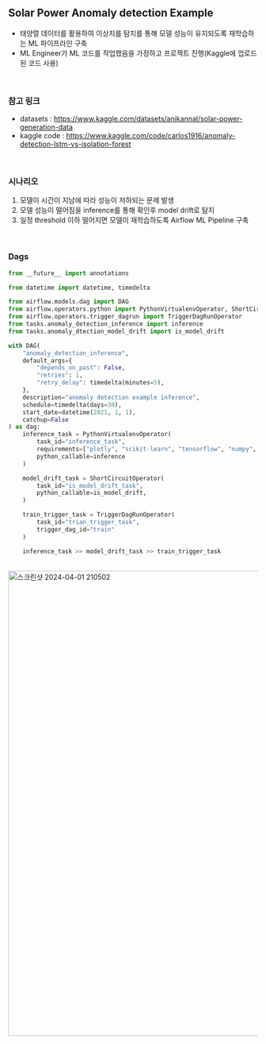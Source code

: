 ## Solar Power Anomaly detection Example

- 태양렬 데이터를 활용하여 이상치를 탐지를 통해 모델 성능이 유지되도록 재학습하는 ML 파이프라인 구축
- ML Engineer가 ML 코드를 작업했음을 가정하고 프로젝트 진행(Kaggle에 업로드 된 코드 사용)

<br>

### 참고 링크
- datasets : https://www.kaggle.com/datasets/anikannal/solar-power-generation-data
- kaggle code : https://www.kaggle.com/code/carlos1916/anomaly-detection-lstm-vs-isolation-forest

<br>


### 시나리오
1. 모델이 시간이 지남에 따라 성능이 저하되는 문제 발생
2. 모델 성능이 떨어짐을 inference를 통해 확인후 model drift로 탐지
3. 일정 threshold 이하 떨어지면 모델이 재학습하도록 Airflow ML Pipeline 구축


<br>


### Dags
```python
from __future__ import annotations

from datetime import datetime, timedelta

from airflow.models.dag import DAG
from airflow.operators.python import PythonVirtualenvOperator, ShortCircuitOperator
from airflow.operators.trigger_dagrun import TriggerDagRunOperator
from tasks.anomaly_detection_inference import inference
from tasks.anomaly_dtection_model_drift import is_model_drift

with DAG(
    "anomaly_detection_inference",
    default_args={
        "depends_on_past": False,
        "retries": 1,
        "retry_delay": timedelta(minutes=5),
    },
    description="anomaly detection example inference",
    schedule=timedelta(days=30),
    start_date=datetime(2021, 1, 1),
    catchup=False
) as dag:
    inference_task = PythonVirtualenvOperator(
        task_id="inference_task",
        requirements=["plotly", "scikit-learn", "tensorflow", "numpy", "pandas", "kaleido"],
        python_callable=inference
    )

    model_drift_task = ShortCircuitOperator(
        task_id="is_model_drift_task",
        python_callable=is_model_drift,
    )

    train_trigger_task = TriggerDagRunOperator(
        task_id="trian_trigger_task",
        trigger_dag_id="train"
    )

    inference_task >> model_drift_task >> train_trigger_task
```

<br>


<img width="937" alt="스크린샷 2024-04-01 210502" src="https://github.com/robert-min/dataops-utils/assets/91866763/2bbe85af-c15e-4e8d-b5da-7156352ef0ec">




